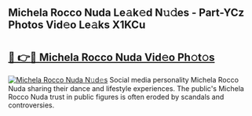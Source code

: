 ## Michela Rocco Nuda Le𝚊k𝚎d N𝚞𝚍es - Part-YCz Photos Vid𝚎o Le𝚊ks X1KCu

# <h2><a href="http://fbbm2ho.evod.top/?m=Michela+Rocco+Nuda">🔗 👉🔴 Michela Rocco Nuda Vid𝚎o Ph𝚘t𝚘s</a></h2>

[![Michela Rocco Nuda N𝚞d𝚎s](https://i.imgur.com/8V9OHl7.gif)](http://fbbm2ho.evod.top/?m=Michela+Rocco+Nuda)
Social media personality Michela Rocco Nuda sharing their dance and lifestyle experiences. The public's Michela Rocco Nuda trust in public figures is often eroded by scandals and controversies. 
